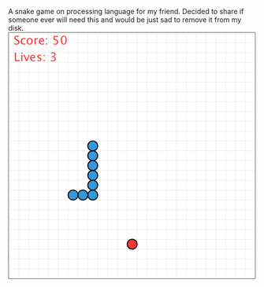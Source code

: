 A snake game on processing language for my friend. Decided to share if someone ever will need this and would be just sad to remove it from my disk.
![game picture](snake.png)